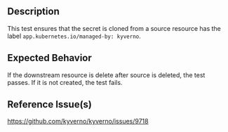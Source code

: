 ## Description

This test ensures that the secret is cloned from a source resource has the label `app.kubernetes.io/managed-by: kyverno`.

## Expected Behavior

If the downstream resource is delete after source is deleted, the test passes. If it is not created, the test fails.

## Reference Issue(s)

https://github.com/kyverno/kyverno/issues/9718
